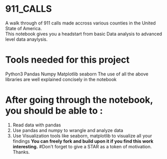 # 911_CALLS
A walk through of 911 calls made accross various counties in the United State of America.  
This notebook gives you a headstart from basic Data analysis to advanced level data anaylysis.
# Tools needed for this project
Python3
Pandas
Numpy
Matplotlib
seaborn
The use of all the above libraries are well explained concisely in the notebook
# After going through the notebook, you should be able to :
1. Read data with pandas
2. Use pandas and numpy to wrangle and analyze data
3. Use Visualization tools like seaborn, matplotlib to visualize all your findings
**You can freely fork and build upon it if you find this work interesting.**
#Don't forget to give a STAR as a token of motivation. Thanks.
